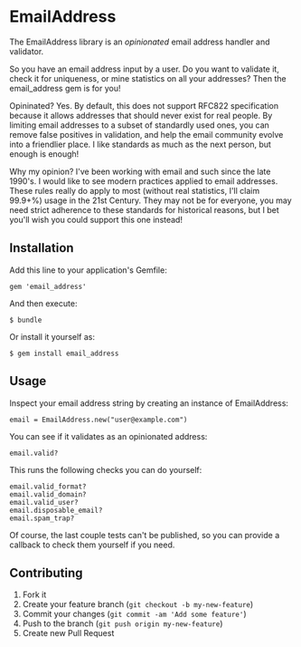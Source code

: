 # EmailAddress

The EmailAddress library is an _opinionated_ email address handler and
validator. 

So you have an email address input by a user. Do you want to validate
it, check it for uniqueness, or mine statistics on all your addresses?
Then the email_address gem is for you!

Opininated? Yes. By default, this does not support RFC822 specification
because it allows addresses that should never exist for real people.
By limiting email addresses to a subset of standardly used ones, you can
remove false positives in validation, and help the email community
evolve into a friendlier place. I like standards as much as the next
person, but enough is enough!

Why my opinion? I've been working with email and such since the late
1990's. I would like to see modern practices applied to email addresses.
These rules really do apply to most (without real statistics, I'll claim
99.9+%) usage in the 21st Century. They may not be for everyone, you may
need strict adherence to these standards for historical reasons, but I
bet you'll wish you could support this one instead!

## Installation

Add this line to your application's Gemfile:

    gem 'email_address'

And then execute:

    $ bundle

Or install it yourself as:

    $ gem install email_address

## Usage

Inspect your email address string by creating an instance of
EmailAddress:

    email = EmailAddress.new("user@example.com")

You can see if it validates as an opinionated address:

    email.valid?

This runs the following checks you can do yourself:

    email.valid_format?
    email.valid_domain?
    email.valid_user?
    email.disposable_email?
    email.spam_trap?

Of course, the last couple tests can't be published, so you can provide
a callback to check them yourself if you need.


## Contributing

1. Fork it
2. Create your feature branch (`git checkout -b my-new-feature`)
3. Commit your changes (`git commit -am 'Add some feature'`)
4. Push to the branch (`git push origin my-new-feature`)
5. Create new Pull Request
